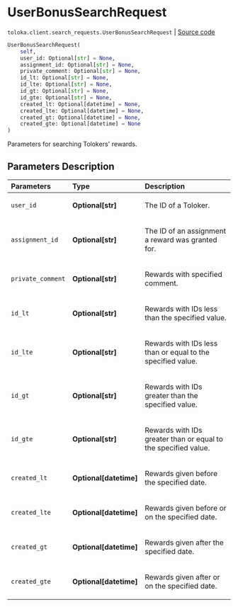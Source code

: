 # UserBonusSearchRequest
`toloka.client.search_requests.UserBonusSearchRequest` | [Source code](https://github.com/Toloka/toloka-kit/blob/v1.2.0/src/client/search_requests.py#L750)

```python
UserBonusSearchRequest(
    self,
    user_id: Optional[str] = None,
    assignment_id: Optional[str] = None,
    private_comment: Optional[str] = None,
    id_lt: Optional[str] = None,
    id_lte: Optional[str] = None,
    id_gt: Optional[str] = None,
    id_gte: Optional[str] = None,
    created_lt: Optional[datetime] = None,
    created_lte: Optional[datetime] = None,
    created_gt: Optional[datetime] = None,
    created_gte: Optional[datetime] = None
)
```

Parameters for searching Tolokers' rewards.

## Parameters Description

| Parameters | Type | Description |
| :----------| :----| :-----------|
`user_id`|**Optional\[str\]**|<p>The ID of a Toloker.</p>
`assignment_id`|**Optional\[str\]**|<p>The ID of an assignment a reward was granted for.</p>
`private_comment`|**Optional\[str\]**|<p>Rewards with specified comment.</p>
`id_lt`|**Optional\[str\]**|<p>Rewards with IDs less than the specified value.</p>
`id_lte`|**Optional\[str\]**|<p>Rewards with IDs less than or equal to the specified value.</p>
`id_gt`|**Optional\[str\]**|<p>Rewards with IDs greater than the specified value.</p>
`id_gte`|**Optional\[str\]**|<p>Rewards with IDs greater than or equal to the specified value.</p>
`created_lt`|**Optional\[datetime\]**|<p>Rewards given before the specified date.</p>
`created_lte`|**Optional\[datetime\]**|<p>Rewards given before or on the specified date.</p>
`created_gt`|**Optional\[datetime\]**|<p>Rewards given after the specified date.</p>
`created_gte`|**Optional\[datetime\]**|<p>Rewards given after or on the specified date.</p>

